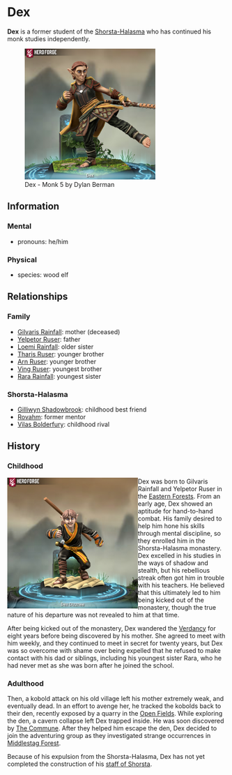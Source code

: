 # Dex

**Dex** is a former student of the [Shorsta-Halasma](../../shorsta-halasma/shorsta-halasma,d) who has continued his monk studies independently.

<figure>
  <img src="dex-monk-5-dylan-berman.png" width="300" alt="Hero Forge 3D model of a male-presenting elf with tan skin, slicked-back red-brown hair, and blue eyes. His facial expression is one of stern determination. He wears leather armor with accents of green and magenta fabric, a yellow cloak, and green trousers. His feet are exposed, and his hands have basic padded wraps for protection. He wields a wooden staff in one hand while raising one foot in a kicking motion." />
  <figcaption>Dex - Monk 5 by Dylan Berman</figcaption>
</figure>

## Information

### Mental

- pronouns: he/him

### Physical

- species: wood elf

## Relationships

### Family

- [Gilvaris Rainfall](../../../societies/verdancy/citizenry/gilvaris-rainfall.md): mother (deceased)
- [Yelpetor Ruser](../../../societies/verdancy/citizenry/yelpetor-ruser.md): father
- [Loemi Rainfall](../../../societies/verdancy/citizenry/loemi-rainfall.md): older sister
- [Tharis Ruser](../../../societies/verdancy/citizenry/tharis-ruser.md): younger brother
- [Arn Ruser](../../../societies/verdancy/citizenry/arn-ruser.md): younger brother
- [Ving Ruser](../../../societies/verdancy/citizenry/ving-ruser.md): youngest brother
- [Rara Rainfall](../../../societies/verdancy/citizenry/rara-rainfall.md): youngest sister

### Shorsta-Halasma

- [Gilliwyn Shadowbrook](../../shorsta-halasma/members/gilliwyn-shadowbrook.md): childhood best friend
- [Rovahm](../../shorsta-halasma/members/rovahm.md): former mentor
- [Vilas Bolderfury](../../shorsta-halasma/members/vilas-boulderfury.md): childhood rival

## History

### Childhood

<img src="dex-monk-3-dylan-berman.png" align="left" width="300" alt="Hero Forge 3D model of a male-presenting elf with pale skin, short pale brown hair, and blue eyes. He has an open-mouthed smile and a friendly facial expression. He wears black monk robes with orange trim and an orange belt with matching hand wraps, brown-strapped lower leg wraps, and brown sandals with open toes and showing his bare feet through the gaps. He has a wooden staff strapped across his back and a sword on his right hip. Artwork by Dylan Berman." />

Dex was born to Gilvaris Rainfall and Yelpetor Ruser in the [Eastern Forests](../../../mote/esterfell/lenya/eastern-forests.md). From an early age, Dex showed an aptitude for hand-to-hand combat. His family desired to help him hone his skills through mental discipline, so they enrolled him in the Shorsta-Halasma monastery. Dex excelled in his studies in the ways of shadow and stealth, but his rebellious streak often got him in trouble with his teachers. He believed that this ultimately led to him being kicked out of the monastery, though the true nature of his departure was not revealed to him at that time.

After being kicked out of the monastery, Dex wandered the [Verdancy](../../../societies/verdancy) for eight years before being discovered by his mother. She agreed to meet with him weekly, and they continued to meet in secret for twenty years, but Dex was so overcome with shame over being expelled that he refused to make contact with his dad or siblings, including his youngest sister Rara, who he had never met as she was born after he joined the school.

### Adulthood

Then, a kobold attack on his old village left his mother extremely weak, and eventually dead. In an effort to avenge her, he tracked the kobolds back to their den, recently exposed by a quarry in the [Open Fields](../../../mote/esterfell/lenya/open-fields.md). While exploring the den, a cavern collapse left Dex trapped inside. He was soon discovered by [The Commune](../the-commune.md). After they helped him escape the den, Dex decided to join the adventuring group as they investigated strange occurrences in [Middlestag Forest](../../../mote/esterfell/lenya/middlestag-forest.md).

Because of his expulsion from the Shorsta-Halasma, Dex has not yet completed the construction of his [staff of Shorsta](../../../treasures/magic-items/staff-of-shorsta.md).
